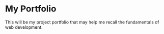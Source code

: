 # My Portfolio

This will be my project portfolio that may help me recall the fundamentals of web development.
